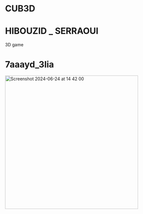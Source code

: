 # CUB3D
# HIBOUZID _ SERRAOUI
3D game

# 7aaayd_3lia
<img width="434" alt="Screenshot 2024-06-24 at 14 42 00" src="https://github.com/hichambouzid/CUB3D/assets/74779812/be575764-e4c0-4ec0-959d-4a2c9aa25c49">
